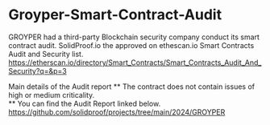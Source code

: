 # Groyper-Smart-Contract-Audit
GROYPER had a third-party Blockchain security company conduct its smart contract audit. SolidProof.io the approved on ethescan.io Smart Contracts Audit and Security list.
<br>
https://etherscan.io/directory/Smart_Contracts/Smart_Contracts_Audit_And_Security?q=&p=3


Main details of the Audit report
** The contract does not contain issues of high or medium criticality.  <br>
** You can find the Audit Report linked below. <br>
https://github.com/solidproof/projects/tree/main/2024/GROYPER<br>

